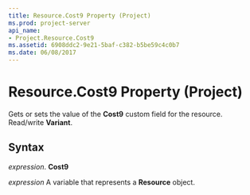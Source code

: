 ```yaml
---
title: Resource.Cost9 Property (Project)
ms.prod: project-server
api_name:
- Project.Resource.Cost9
ms.assetid: 6908ddc2-9e21-5baf-c382-b5be59c4c0b7
ms.date: 06/08/2017
---
```



# Resource.Cost9 Property (Project)

Gets or sets the value of the **Cost9** custom field for the resource. Read/write **Variant**.


## Syntax

 _expression_. **Cost9**

 _expression_ A variable that represents a **Resource** object.


